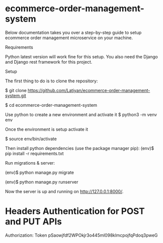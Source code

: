 # ecommerce-order-management-system

Below documentation takes you over a step-by-step guide to setup ecommerce order management microservice on your machine.

Requirements

Python latest version will work fine for this setup. You also need the Django and Django rest framework for this project.

Setup

The first thing to do is to clone the repository:

$ git clone https://github.com/Latiyan/ecommerce-order-management-system.git

$ cd ecommerce-order-management-system

Use python to create a new environment and activate it
$ python3 -m venv env

Once the environment is setup activate it

$ source env/bin/activate

Then install python dependencies (use the package manager pip):
(env)$ pip install -r requirements.txt

Run migrations & server:

(env)$ python manage.py migrate

(env)$ python manage.py runserver

Now the server is up and running on http://127.0.0.1:8000/.

# Headers Authentication for POST and PUT APIs
Authorization: Token pSaowjfdf2WPOkjr3o445ml098klmcpojfqPdoq3pweG
